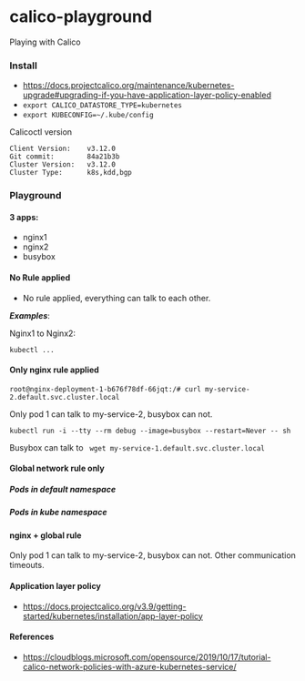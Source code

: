 # calico-playground
Playing with Calico

### Install

- https://docs.projectcalico.org/maintenance/kubernetes-upgrade#upgrading-if-you-have-application-layer-policy-enabled
- `export CALICO_DATASTORE_TYPE=kubernetes`
- `export KUBECONFIG=~/.kube/config`

Calicoctl version
```
Client Version:    v3.12.0
Git commit:        84a21b3b
Cluster Version:   v3.12.0
Cluster Type:      k8s,kdd,bgp
```

### Playground

#### 3 apps:

- nginx1 
- nginx2 
- busybox

#### No Rule applied

- No rule applied, everything can talk to each other.

**_Examples_**:

Nginx1 to Nginx2:

```
kubectl ...
```



#### Only nginx rule applied

```
root@nginx-deployment-1-b676f78df-66jqt:/# curl my-service-2.default.svc.cluster.local
```
Only pod 1 can talk to my-service-2, busybox can not.

```
kubectl run -i --tty --rm debug --image=busybox --restart=Never -- sh
```

Busybox can talk to ` wget my-service-1.default.svc.cluster.local`


#### Global network rule only

##### Pods in default namespace

##### Pods in kube namespace


#### nginx + global rule 


Only pod 1 can talk to my-service-2, busybox can not.
Other communication timeouts.

#### Application layer policy

-  https://docs.projectcalico.org/v3.9/getting-started/kubernetes/installation/app-layer-policy

#### References

- https://cloudblogs.microsoft.com/opensource/2019/10/17/tutorial-calico-network-policies-with-azure-kubernetes-service/
